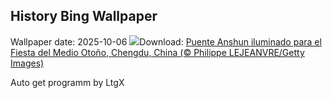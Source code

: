 ## History Bing Wallpaper
Wallpaper date: 2025-10-06
![](https://www.bing.com/th?id=OHR.AnshunBridge_ES-ES0720553853_UHD.jpg&w=1000)Download: [Puente Anshun iluminado para el Fiesta del Medio Otoño, Chengdu, China (© Philippe LEJEANVRE/Getty Images)](https://www.bing.com/th?id=OHR.AnshunBridge_ES-ES0720553853_UHD.jpg)

Auto get programm by LtgX
